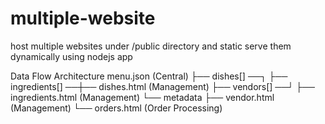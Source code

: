 # multiple-website

host multiple websites under /public directory and static serve them dynamically using nodejs app

Data Flow Architecture
menu.json (Central)
├── dishes[] ──┐
├── ingredients[] ──┼── dishes.html (Management)
├── vendors[] ──┘ ├── ingredients.html (Management)
└── metadata ├── vendor.html (Management)
└── orders.html (Order Processing)
